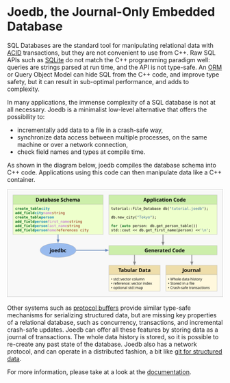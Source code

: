 # Joedb, the Journal-Only Embedded Database

SQL Databases are the standard tool for manipulating relational data with
[ACID](https://en.wikipedia.org/wiki/ACID) transactions, but they are not
convenient to use from C++. Raw SQL APIs such as
[SQLite](https://www.sqlite.org/cintro.html) do not match the C++ programming
paradigm well: queries are strings parsed at run time, and the API is not
type-safe. An
[ORM](https://en.wikipedia.org/wiki/Object%E2%80%93relational_mapping) or Query
Object Model can hide SQL from the C++ code, and improve type safety, but it
can result in sub-optimal performance, and adds to complexity.

In many applications, the immense complexity of a SQL database is not at all
necessary. Joedb is a minimalist low-level alternative that offers the
possibility to:

 - incrementally add data to a file in a crash-safe way,
 - synchronize data access between multiple processes, on the same machine or
   over a network connection,
 - check field names and types at compile time.

As shown in the diagram below, joedb compiles the database schema into C++
code. Applications using this code can then manipulate data like a C++
container.

![Diagram](doc/source/images/joedb.svg)

Other systems such as [protocol buffers](https://protobuf.dev/) provide similar
type-safe mechanisms for serializing structured data, but are missing key
properties of a relational database, such as concurrency, transactions, and
incremental crash-safe updates. Joedb can offer all these features by storing
data as a journal of transactions. The whole data history is stored, so it is
possible to re-create any past state of the database. Joedb also has a network
protocol, and can operate in a distributed fashion, a bit like [git for
structured data](https://www.remi-coulom.fr/joedb/concurrency.html).

For more information, please take at a look at the
[documentation](https://www.remi-coulom.fr/joedb/intro.html).
